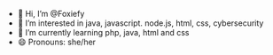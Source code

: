 - 👋 Hi, I’m @Foxiefy
- 👀 I’m interested in java, javascript. node.js, html, css, cybersecurity 
- 🌱 I’m currently learning php, java, html and css 
- 😄 Pronouns: she/her



